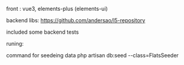 front : vue3, elements-plus (elements-ui)

backend libs: https://github.com/andersao/l5-repository

included some backend tests

runing:

command for seedeing data
php artisan db:seed --class=FlatsSeeder
